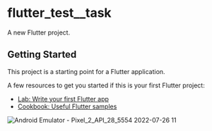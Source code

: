 # flutter_test__task

A new Flutter project.

## Getting Started

This project is a starting point for a Flutter application.

A few resources to get you started if this is your first Flutter project:

- [Lab: Write your first Flutter app](https://docs.flutter.dev/get-started/codelab)
- [Cookbook: Useful Flutter samples](https://docs.flutter.dev/cookbook)

![Android Emulator - Pixel_2_API_28_5554 2022-07-26 11](https://user-images.githubusercontent.com/17889011/181063301-d6f7b1fc-57d7-46e4-913f-94f04a47bf9f.png)
